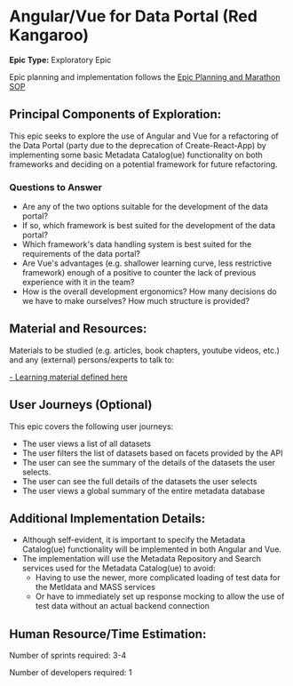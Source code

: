 # Angular/Vue for Data Portal (Red Kangaroo)
**Epic Type:** Exploratory Epic

Epic planning and implementation follows the
[Epic Planning and Marathon SOP](https://docs.ghga-dev.de/main/sops/sop001_epic_planning.html)

## Principal Components of Exploration:

This epic seeks to explore the use of Angular and Vue for a refactoring of the Data Portal (party due to the deprecation of Create-React-App) by implementing some basic Metadata Catalog(ue) functionality on both frameworks and deciding on a potential framework for future refactoring.

### Questions to Answer
- Are any of the two options suitable for the development of the data portal?
- If so, which framework is best suited for the development of the data portal?
- Which framework's data handling system is best suited for the requirements of the data portal?
- Are Vue's advantages (e.g. shallower learning curve, less restrictive framework) enough of a positive to counter the lack of previous experience with it in the team?
- How is the overall development ergonomics? How many decisions do we have to make ourselves? How much structure is provided?

## Material and Resources:

Materials to be studied (e.g. articles, book chapters, youtube videos, etc.) and any (external) persons/experts to talk to:

[- Learning material defined here](https://wiki.verbis.dkfz.de/pages/viewpage.action?pageId=266600453)

## User Journeys (Optional)

This epic covers the following user journeys:

- The user views a list of all datasets
- The user filters the list of datasets based on facets provided by the API
- The user can see the summary of the details of the datasets the user selects.
- The user can see the full details of the datasets the user selects
- The user views a global summary of the entire metadata database

## Additional Implementation Details:

- Although self-evident, it is important to specify the Metadata Catalog(ue) functionality will be implemented in both Angular and Vue.
- The implementation will use the Metadata Repository and Search services used for the Metadata Catalog(ue) to avoid:
  - Having to use the newer, more complicated loading of test data for the Metldata and MASS services
  - Or have to immediately set up response mocking to allow the use of test data without an actual backend connection

## Human Resource/Time Estimation:

Number of sprints required: 3-4

Number of developers required: 1
